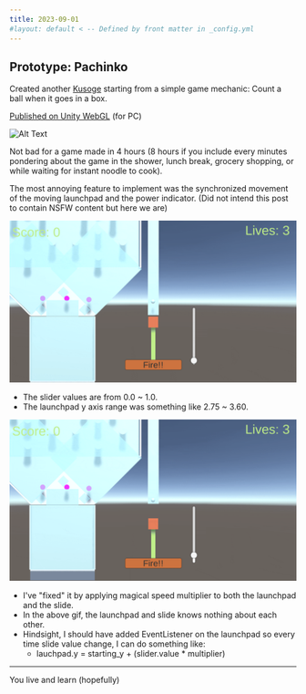 ```yaml
---
title: 2023-09-01
#layout: default < -- Defined by front matter in _config.yml
---
```


## Prototype: Pachinko 

Created another [Kusoge](https://en.wikipedia.org/wiki/Kusoge) starting from a simple game mechanic: Count a ball when it goes in a box.

[Published on Unity WebGL](https://play.unity.com/mg/other/webgl_build-198) (for PC)
 
![Alt Text](\asset\recording\2023_09\basic_gameplay.gif)

Not bad for a game made in 4 hours (8 hours if you include every minutes pondering about the game in the shower, lunch break, grocery shopping, or while waiting for instant noodle to cook).

The most annoying feature to implement was the synchronized movement of the moving launchpad and the power indicator.
(Did not intend this post to contain NSFW content but here we are)
 
![Alt Text](\asset\recording\2023_09\sync_issue_before.gif)

- The slider values are from 0.0 ~ 1.0.
- The launchpad y axis range was something like 2.75 ~ 3.60.

![Alt Text](\asset\recording\2023_09\sync_issue_after.gif)

- I've "fixed" it by applying magical speed multiplier to both the launchpad and the slide.
- In the above gif, the launchpad and slide knows nothing about each other.
- Hindsight, I should have added EventListener on the launchpad so every time slide value change, I can do something like:
	- lauchpad.y = starting_y + (slider.value * multiplier)

--------
You live and learn (hopefully)